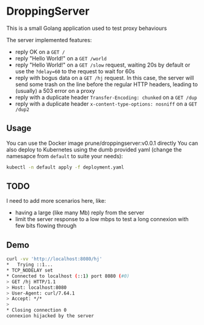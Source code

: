 # DroppingServer

This is a small Golang application used to test proxy behaviours

The server implemented features:

- reply OK on a `GET /`
- reply "Hello World!" on a `GET /world`
- reply "Hello World!" on a `GET /slow` request, waiting 20s by default or use the `?delay=60` to the request to wait for 60s
- reply with bogus data on a `GET /hj` request. In this case, the server will send some trash on the line before the regular HTTP headers, leading to (usually) a 503 error on a proxy
- reply with a duplicate header `Transfer-Encoding: chunked` on a `GET /dup` 
- reply with a duplicate header `x-content-type-options: nosniff` on a `GET /dup2`

## Usage

You can use the Docker image prune/droppingserver:v0.0.1 directly
You can also deploy to Kubernetes using the dumb provided yaml (change the namesapce from `default` to suite your needs):

```bash
kubectl -n default apply -f deployment.yaml
```

## TODO

I need to add more scenarios here, like:
- having a large (like many Mb) reply from the server
- limit the server response to a low mbps to test a long connexion with few bits flowing through

## Demo

```bash
curl -vv 'http://localhost:8080/hj'
*   Trying ::1...
* TCP_NODELAY set
* Connected to localhost (::1) port 8080 (#0)
> GET /hj HTTP/1.1
> Host: localhost:8080
> User-Agent: curl/7.64.1
> Accept: */*
> 
* Closing connection 0
connexion hijacked by the server
```

